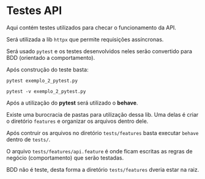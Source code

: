 # Testes API

Aqui contém testes utilizados para checar o funcionamento da API.

Será utilizada a lib `httpx` que permite requisições assíncronas.

Será usado `pytest` e os testes desenvolvidos neles serão convertido para BDD (orientado a comportamento).

Após construção do teste basta:

```pytest exemplo_2_pytest.py```

```pytest -v exemplo_2_pytest.py```

Após a utilização do **pytest** será utilizado o **behave**.

Existe uma burocracia de pastas para utilização dessa lib. Uma delas é criar o diretório `features` e organizar os arquivos dentro dele.

Após contruir os arquivos no diretório `tests/features` basta executar `behave` dentro de `tests/`.

O arquivo `tests/features/api.feature` é onde ficam escritas as regras de negócio (comportamento) que serão testadas.

BDD não é teste, desta forma a diretório `tests/features` dveria estar na raiz.
